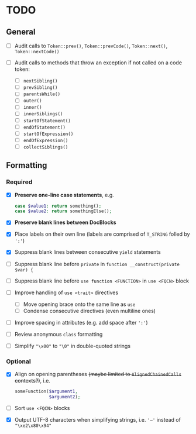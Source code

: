 # TODO

## General

- [ ] Audit calls to `Token::prev()`, `Token::prevCode()`, `Token::next()`, `Token::nextCode()`

- [ ] Audit calls to methods that throw an exception if not called on a code token:
  - [ ] `nextSibling()`
  - [ ] `prevSibling()`
  - [ ] `parentsWhile()`
  - [ ] `outer()`
  - [ ] `inner()`
  - [ ] `innerSiblings()`
  - [ ] `startOfStatement()`
  - [ ] `endOfStatement()`
  - [ ] `startOfExpression()`
  - [ ] `endOfExpression()`
  - [ ] `collectSiblings()`

## Formatting

### Required

- [x] **Preserve one-line case statements**, e.g.

    ```php
    case $value1: return something();
    case $value2: return somethingElse();
    ```

- [x] **Preserve blank lines between DocBlocks**
- [x] Place labels on their own line (labels are comprised of `T_STRING` folled by `':'`)
- [x] Suppress blank lines between consecutive `yield` statements
- [ ] Suppress blank line before `private` in `function __construct(private $var) {`
- [ ] Suppress blank line before `use function <FUNCTION>` in `use <FQCN>` block
- [ ] Improve handling of `use <trait>` directives
  - [ ] Move opening brace onto the same line as `use`
  - [ ] Condense consecutive directives (even multiline ones)
- [ ] Improve spacing in attributes (e.g. add space after `':'`)
- [ ] Review anonymous `class` formatting
- [ ] Simplify `"\x00"` to `"\0"` in double-quoted strings

### Optional

- [x] Align on opening parentheses ~~(maybe limited to `AlignedChainedCalls` contexts?)~~, i.e.

    ```php
    someFunction($argument1,
                 $argument2);
    ```

- [ ] Sort `use <FQCN>` blocks
- [x] Output UTF-8 characters when simplifying strings, i.e. `'—'` instead of `"\xe2\x80\x94"`

